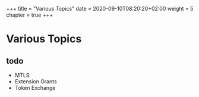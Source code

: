 +++
title = "Various Topics"
date = 2020-09-10T08:20:20+02:00
weight = 5
chapter = true
+++

# Various Topics

## todo

* MTLS
* Extension Grants
* Token Exchange